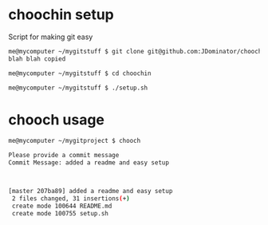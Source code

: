 # choochin setup
Script for making git easy

```bash
me@mycomputer ~/mygitstuff $ git clone git@github.com:JDominator/choochin.git
blah blah copied

me@mycomputer ~/mygitstuff $ cd choochin

me@mycomputer ~/mygitstuff $ ./setup.sh
```

# chooch usage

```bash
me@mycomputer ~/mygitproject $ chooch

Please provide a commit message
Commit Message: added a readme and easy setup



[master 207ba89] added a readme and easy setup
 2 files changed, 31 insertions(+)
 create mode 100644 README.md
 create mode 100755 setup.sh
```
